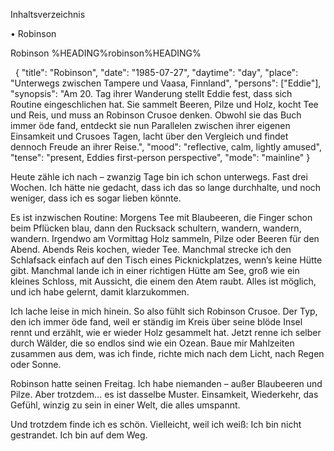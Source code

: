Inhaltsverzeichnis

• Robinson 

Robinson %HEADING%robinson%HEADING%

 
{
  "title": "Robinson",
  "date": "1985-07-27",
  "daytime": "day",
  "place": "Unterwegs zwischen Tampere und Vaasa, Finnland",
  "persons": ["Eddie"],
  "synopsis": "Am 20. Tag ihrer Wanderung stellt Eddie fest, dass sich Routine eingeschlichen hat. Sie sammelt Beeren, Pilze und Holz, kocht Tee und Reis, und muss an Robinson Crusoe denken. Obwohl sie das Buch immer öde fand, entdeckt sie nun Parallelen zwischen ihrer eigenen Einsamkeit und Crusoes Tagen, lacht über den Vergleich und findet dennoch Freude an ihrer Reise.",
  "mood": "reflective, calm, lightly amused",
  "tense": "present, Eddies first-person perspective",
  "mode": "mainline"
}
 

Heute zähle ich nach – zwanzig Tage bin ich schon unterwegs. Fast drei Wochen. Ich hätte nie gedacht, dass ich das so lange durchhalte, und noch weniger, dass ich es sogar lieben könnte.

Es ist inzwischen Routine: Morgens Tee mit Blaubeeren, die Finger schon beim Pflücken blau, dann den Rucksack schultern, wandern, wandern, wandern. Irgendwo am Vormittag Holz sammeln, Pilze oder Beeren für den Abend. Abends Reis kochen, wieder Tee. Manchmal strecke ich den Schlafsack einfach auf den Tisch eines Picknickplatzes, wenn’s keine Hütte gibt. Manchmal lande ich in einer richtigen Hütte am See, groß wie ein kleines Schloss, mit Aussicht, die einem den Atem raubt. Alles ist möglich, und ich habe gelernt, damit klarzukommen.

Ich lache leise in mich hinein. So also fühlt sich Robinson Crusoe. Der Typ, den ich immer öde fand, weil er ständig im Kreis über seine blöde Insel rennt und erzählt, wie er wieder Holz gesammelt hat. Jetzt renne ich selber durch Wälder, die so endlos sind wie ein Ozean. Baue mir Mahlzeiten zusammen aus dem, was ich finde, richte mich nach dem Licht, nach Regen oder Sonne.

Robinson hatte seinen Freitag. Ich habe niemanden – außer Blaubeeren und Pilze. Aber trotzdem… es ist dasselbe Muster. Einsamkeit, Wiederkehr, das Gefühl, winzig zu sein in einer Welt, die alles umspannt.

Und trotzdem finde ich es schön. Vielleicht, weil ich weiß: Ich bin nicht gestrandet. Ich bin auf dem Weg.